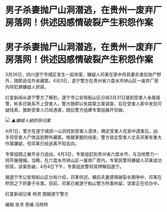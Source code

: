 # 男子杀妻抛尸山洞潜逃，在贵州一废弃厂房落网！供述因感情破裂产生积怨作案

# 男子杀妻抛尸山洞潜逃，在贵州一废弃厂房落网！供述因感情破裂产生积怨作案

3月26日，四川遂宁市城区发生一起命案，嫌疑人邓某在家中将其妻杀害后抛尸野外，随即逃往外省藏匿。4月3日，遂宁警方在贵州省六盘水市钟山区一废弃厂房内将犯罪嫌疑人抓获。

红星新闻从遂宁警方了解到，遂宁市公安局船山区分局3月31日接到受害人亲属报警，称多日联系不上受害人，警方随即以失踪案立案调查，后在受害人家中发现可疑线索，推断受害人已经遇害，随后警方组建专案组展开侦破。

![](https://inews.gtimg.com/om_bt/OHaVNbk3j3b-gd44IoDF7Fo8leAA4Tktv26IkCI8Y9KAoAA/1000)
_▲嫌疑人被抓获归案_

4月1日，警方在遂宁城郊一山洞找到受害人遗体，确定受害人在家中遇害后，凶手将受害人尸体运到野外藏匿。根据掌握的线索，警方锁定受害人丈夫邓某有重大作案嫌疑，但邓某已经逃离不知去向。

专案组随之展开全力追凶，4月3日，专案组赶到贵州省六盘水市，与当地警力一同开展搜捕。当晚，在六盘水市钟山区一废弃厂房内，专案民警将嫌疑人邓某成功抓获，该案告破。4月4日下午，专案组民警将其押解回遂宁。

据遂宁市公安局船山区分局介绍，邓某供述，婚后夫妻感情破裂长期争吵，邓某在积怨之下将妻子杀害。目前，邓某已被遂宁船山警方刑事拘留，该案正在侦办中。

红星新闻记者 杨灵 图据遂宁警方

编辑 张寻 责编 冯玲玲

